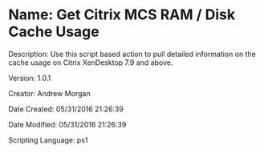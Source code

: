 ﻿# Name: Get Citrix MCS RAM / Disk Cache Usage

Description: Use this script based action to pull detailed information on the cache usage on Citrix XenDesktop 7.9 and above.

Version: 1.0.1

Creator: Andrew Morgan

Date Created: 05/31/2016 21:26:39

Date Modified: 05/31/2016 21:26:39

Scripting Language: ps1

